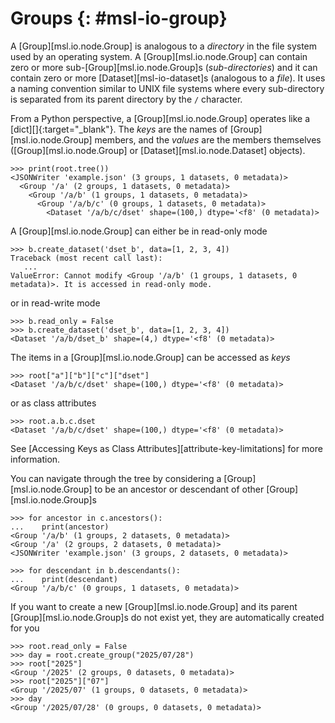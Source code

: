 # Groups {: #msl-io-group}

A [Group][msl.io.node.Group] is analogous to a *directory* in the file system used by an operating system. A [Group][msl.io.node.Group] can contain zero or more sub-[Group][msl.io.node.Group]s (*sub-directories*) and it can contain zero or more [Dataset][msl-io-dataset]s (analogous to a *file*). It uses a naming convention similar to UNIX file systems where every sub-directory is separated from its parent directory by the `/` character.

From a Python perspective, a [Group][msl.io.node.Group] operates like a [dict][]{:target="_blank"}. The *keys* are the names of [Group][msl.io.node.Group] members, and the *values* are the members themselves ([Group][msl.io.node.Group] or [Dataset][msl.io.node.Dataset] objects).

<!-- invisible-code-block: pycon
>>> from msl.io import JSONWriter
>>> root = JSONWriter("example.json")
>>> c = root.create_group("a/b/c")
>>> b = root.a.b
>>> dset = c.create_dataset("dset", data=list(range(100)))
>>> root.read_only = True

-->

```pycon
>>> print(root.tree())
<JSONWriter 'example.json' (3 groups, 1 datasets, 0 metadata)>
  <Group '/a' (2 groups, 1 datasets, 0 metadata)>
    <Group '/a/b' (1 groups, 1 datasets, 0 metadata)>
      <Group '/a/b/c' (0 groups, 1 datasets, 0 metadata)>
        <Dataset '/a/b/c/dset' shape=(100,) dtype='<f8' (0 metadata)>

```

A [Group][msl.io.node.Group] can either be in read-only mode

```pycon
>>> b.create_dataset('dset_b', data=[1, 2, 3, 4])
Traceback (most recent call last):
   ...
ValueError: Cannot modify <Group '/a/b' (1 groups, 1 datasets, 0 metadata)>. It is accessed in read-only mode.

```

or in read-write mode

```pycon
>>> b.read_only = False
>>> b.create_dataset('dset_b', data=[1, 2, 3, 4])
<Dataset '/a/b/dset_b' shape=(4,) dtype='<f8' (0 metadata)>

```

The items in a [Group][msl.io.node.Group] can be accessed as *keys*

```pycon
>>> root["a"]["b"]["c"]["dset"]
<Dataset '/a/b/c/dset' shape=(100,) dtype='<f8' (0 metadata)>

```

or as class attributes

```pycon
>>> root.a.b.c.dset
<Dataset '/a/b/c/dset' shape=(100,) dtype='<f8' (0 metadata)>

```

See [Accessing Keys as Class Attributes][attribute-key-limitations] for more information.

You can navigate through the tree by considering a [Group][msl.io.node.Group] to be an ancestor or descendant of other [Group][msl.io.node.Group]s

```pycon
>>> for ancestor in c.ancestors():
...    print(ancestor)
<Group '/a/b' (1 groups, 2 datasets, 0 metadata)>
<Group '/a' (2 groups, 2 datasets, 0 metadata)>
<JSONWriter 'example.json' (3 groups, 2 datasets, 0 metadata)>

```

```pycon
>>> for descendant in b.descendants():
...    print(descendant)
<Group '/a/b/c' (0 groups, 1 datasets, 0 metadata)>

```

If you want to create a new [Group][msl.io.node.Group] and its parent [Group][msl.io.node.Group]s do not exist yet, they are automatically created for you

```pycon
>>> root.read_only = False
>>> day = root.create_group("2025/07/28")
>>> root["2025"]
<Group '/2025' (2 groups, 0 datasets, 0 metadata)>
>>> root["2025"]["07"]
<Group '/2025/07' (1 groups, 0 datasets, 0 metadata)>
>>> day
<Group '/2025/07/28' (0 groups, 0 datasets, 0 metadata)>

```
